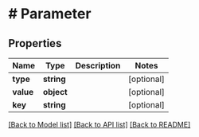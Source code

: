 # # Parameter

## Properties

Name | Type | Description | Notes
------------ | ------------- | ------------- | -------------
**type** | **string** |  | [optional]
**value** | **object** |  | [optional]
**key** | **string** |  | [optional]

[[Back to Model list]](../../README.md#models) [[Back to API list]](../../README.md#endpoints) [[Back to README]](../../README.md)
